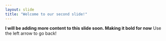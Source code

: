 ```yaml
---
layout: slide
title: "Welcome to our second slide!"
---
```

**I will be adding more content to this slide soon. Making it bold for now**
Use the left arrow to go back!
